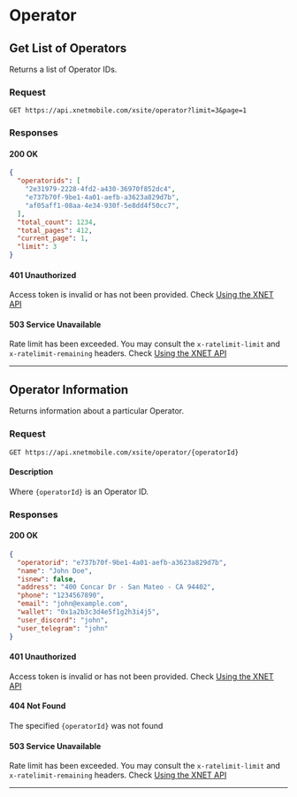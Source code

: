 # Operator

## Get List of Operators
Returns a list of Operator IDs.
### Request

    GET https://api.xnetmobile.com/xsite/operator?limit=3&page=1

### Responses

#### 200 OK

``` json
{
  "operatorids": [
    "2e31979-2228-4fd2-a430-36970f852dc4",
    "e737b70f-9be1-4a01-aefb-a3623a829d7b",
    "af05aff1-08aa-4e34-930f-5e8dd4f50cc7",
  ],
  "total_count": 1234,
  "total_pages": 412,
  "current_page": 1,
  "limit": 3
}
```
#### 401 Unauthorized
Access token is invalid or has not been provided. Check [Using the XNET API](../index.md)

#### 503 Service Unavailable
Rate limit has been exceeded. You may consult the `x-ratelimit-limit` and `x-ratelimit-remaining` headers. Check [Using the XNET API](../index.md)

- - -

## Operator Information
Returns information about a particular Operator.

### Request

    GET https://api.xnetmobile.com/xsite/operator/{operatorId}

#### Description 
Where `{operatorId}` is an Operator ID.

### Responses

#### 200 OK

``` json 
{
  "operatorid": "e737b70f-9be1-4a01-aefb-a3623a829d7b",
  "name": "John Doe",
  "isnew": false,
  "address": "400 Concar Dr - San Mateo - CA 94402",
  "phone": "1234567890",
  "email": "john@example.com",
  "wallet": "0x1a2b3c3d4e5f1g2h3i4j5",
  "user_discord": "john",
  "user_telegram": "john"
}
```

#### 401 Unauthorized
Access token is invalid or has not been provided. Check [Using the XNET API](../index.md)

#### 404 Not Found
The specified `{operatorId}` was not found

#### 503 Service Unavailable
Rate limit has been exceeded. You may consult the `x-ratelimit-limit` and `x-ratelimit-remaining` headers. Check [Using the XNET API](../index.md)

- - -